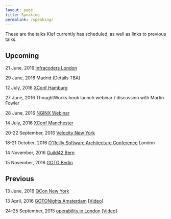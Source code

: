 ```yaml
---
layout: page
title: Speaking
permalink: /speaking/
---
```


These are the talks Kief currently has scheduled, as well as links to previous talks.

## Upcoming

21 June, 2016 [Infracoders London](http://www.meetup.com/Infracoders-London/events/231184765/)

29 June, 2016 Madrid (Details TBA)

12 July, 2016 [XConf Hamburg](https://info.thoughtworks.com/Xconf-hamburg-2016.html)

27 June, 2016 ThoughtWorks book launch webinar / discussion with Martin Fowler

28 June, 2016 [NGINX Webinar](https://www.nginx.com/resources/webinars/how-to-adopt-infrastructure-as-code/)

14 July, 2016 [XConf Manchester](https://info.thoughtworks.com/Xconf-Manchester-2016.html)

20-22 September, 2016 [Velocity New York](http://conferences.oreilly.com/velocity/devops-web-performance-ny/public/schedule/detail/51192)

18-21 October, 2016 [O'Reilly Software Architecture Conference](http://conferences.oreilly.com/software-architecture/engineering-business-eu) London

14 November, 2016 [Guild42 Bern](http://guild42.ch/)

15 November, 2016 [GOTO Berlin](http://gotocon.com/berlin-2016/)


## Previous

13 June, 2016 [QCon New York](https://qconnewyork.com/ny2016/presentation/implementing-infrastructure-code)

13 April, 2016 [GOTONights Amsterdam](http://www.meetup.com/GOTO-Nights-Amsterdam/events/228863905/) [[Video](https://www.youtube.com/watch?v=Lifb3TovNtY)]

24-25 September, 2015 [operability.io London](http://operability.io/2015/) [[Video](https://www.youtube.com/watch?v=a4PuAkI7uGg)]


